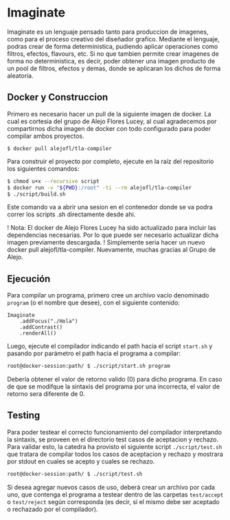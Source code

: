 # Imaginate

Imaginate es un lenguaje pensado tanto para produccion de imagenes, como para el proceso creativo del diseñador grafico. Mediante el lenguaje, podras crear de forma deterministica, pudiendo aplicar operaciones como filtros, efectos, flavours, etc. Si no que tambien permite crear imagenes de forma no deterministica, es decir, poder obtener una imagen producto de un pool de filtros, efectos y demas, donde se aplicaran los dichos de forma aleatoria.

## Docker y Construccion

 Primero es necesario hacer un pull de la siguiente imagen de docker. La cual es cortesia del grupo de Alejo Flores Lucey, al cual agradecemos por compartirnos dicha imagen de docker con todo configurado para poder compilar ambos proyectos.

```
$ docker pull alejofl/tla-compiler
```

Para construir el proyecto por completo, ejecute en la raíz del repositorio los siguientes comandos:

```bash
$ chmod u+x --recursive script
$ docker run -v "${PWD}:/root" -ti --rm alejofl/tla-compiler
$ ./script/build.sh
```

Este comando va a abrir una sesion en el contenedor donde se va podra correr los scripts .sh directamente desde ahi.


! Nota: El docker de Alejo Flores Lucey ha sido actualizado para incluir las dependencias necesarias. Por lo que puede ser necesario actualizar dicha imagen previamente descargada. ! Simplemente seria hacer un nuevo docker pull alejofl/tla-compiler. Nuevamente, muchas gracias al Grupo de Alejo.


## Ejecución

Para compilar un programa, primero cree un archivo vacío denominado `program` (o el nombre que desee), con el siguiente contenido:

```Imaginate
Imaginate
    .addFocus("./Hola")
    .addContrast()
    .renderAll()
```

Luego, ejecute el compilador indicando el path hacia el script `start.sh` y pasando por parámetro el path hacia el programa a compilar:

```bash
root@docker-session:path/ $ ./script/start.sh program
```

Debería obtener el valor de retorno valido (0) para dicho programa. En caso de que se modifque la sintaxis del programa por una incorrecta, el valor de retorno sera diferente de 0.

## Testing

Para poder testear el correcto funcionamiento del compilador interpretando la sintaxis, se proveen en el directorio test casos de aceptacion y rechazo. Para validar esto, la catedra ha provisto el siguiente script `./script/test.sh` que tratara de compilar todos los casos de aceptacion y rechazo y mostrara por stdout en cuales se acepto y cuales se rechazo.

```bash
root@docker-session:path/ $ ./script/test.sh
```


Si desea agregar nuevos casos de uso, deberá crear un archivo por cada uno, que contenga el programa a testear dentro de las carpetas `test/accept` o `test/reject` según corresponda (es decir, si el mismo debe ser aceptado o rechazado por el compilador).
